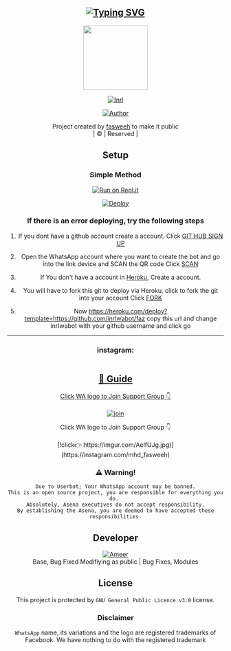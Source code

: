 <div align="center">

## [![Typing SVG](https://readme-typing-svg.herokuapp.com?font=Rockstar-ExtraBold&color=FF0000&lines=WELCOME+TO+INRL+WA+BOT+REPO.;CREATED+BY+FASWEEH+KT;THIS+IS+A+BGM+STIKER+BOT;WITH+MORE+FEATURES;THANKS+FOR+VISITING)](https://git.io/typing-svg)

 </a>
</p>
<div align="center">
  <img border-radius: 10px src="https://imgur.com/AelfUJg.jpg" width="150" height="150"/>
  <p align="center">
<a href="#"><img title="Inrl" src="https://img.shields.io/badge/Inrl-green?colorA=%23ff0000&colorB=%23017e40&style=for-the-badge"></a>
</p>
  <p align="center">
<a href="https://github.com/fasweeh-faz"><img title="Author" src="https://i.imgur.com/DyLAuEh.jpg/Author-fasweeh-fazzz-0/Inrl?color=blue&style=for-the-badge&logo=whatsapp"></a>
</p>
</div>
<p align="center">
Project created by <a href="https://github.com/inrlwabot">fasweeh</a> to make it public
    <br>
       | © |
        Reserved |
    <br> 
</p>

## Setup
<div align="center">

  ### Simple Method
  
[![Run on Repl.it](https://repl.it/badge/github/quiec/whatsAlfa)](https://replit.com/@fasweehFqz/Inrl-QR)

[![Deploy](https://www.herokucdn.com/deploy/button.svg)](https://heroku.com/deploy?template=https://github.com/inrlwabot/faz)
     </div>

  ### If there is an error deploying, try the following steps
  
1. If you dont have a github account create a account. Click [GIT HUB SIGN UP](https://github.com/signup/)

2. Open the WhatsApp account where you want to create the bot and go into the link device and SCAN the QR code Click [SCAN](https://replit.com/@fasweehFqz/Inrl-QR)
 
3. If You don't have a account in [Heroku](https://signup.heroku.com/), Create a account.

4. You will have to fork this git to deploy via Heroku.
  click to fork the git into your account
 Click [FORK](https://github.com/inrlwabot/faz/fork)

5. Now https://heroku.com/deploy?template=https://github.com/inrlwabot/faz copy this url and change inrlwabot with your github username and click go<br>

---

<h3 align="center">instagram:</h3>
<p align="center">
<a href="https://instagram.com/mhd_fasweeh" target="blank"><img align="center" 
</p>



## 📢 Guide
Click WA logo to Join Support Group 👇
    <br>
<br>
  [![join](https://imgur.com/AelfUJ.jpg)](https://chat.whatsapp.com/BsR6V1ltRUdK5zV5azILU5)
  <div align="center">
   Click WA logo to Join Support Group 👇
    <br>
<br>
  [!click👉 https://imgur.com/AelfUJg.jpg)](https://instagram.com/mhd_fasweeh)
  <div align="center">    
 
 </div>
  

### ⚠️ Warning! 
```
Due to Userbot; Your WhatsApp account may be banned.
This is an open source project, you are responsible for everything you do. 
Absolutely, Asena executives do not accept responsibility.
By establishing the Asena, you are deemed to have accepted these responsibilities.
```

## Developer
  <div align="center">
    
  [![`Ameer `](https://github.com/ameer-kallumthodi.png?size=200)](https://github.com/fasweh-faz)  
Base, Bug Fixed Modifiying  as   public | Bug Fixes, Modules
  </div>
    

## License
This project is protected by `GNU General Public Licence v3.0` license.

### Disclaimer
`WhatsApp` name, its variations and the logo are registered trademarks of Facebook. We have nothing to do with the registered trademark
